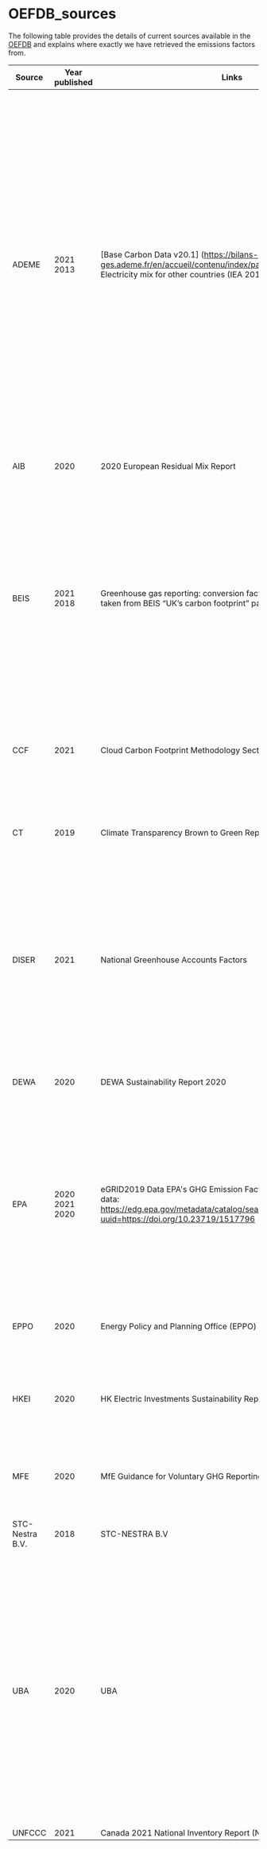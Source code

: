 # OEFDB_sources

The following table provides the details of current sources available in the [OEFDB](https://github.com/climatiq/Open-Emission-Factors-DB) and explains where exactly we have retrieved the emissions factors from.  

| Source          | Year published    | Links                                                                                                                                                                   | Notes                                                                                                                                                                                                                                                                                                                                                                                                                                                                                                                                                     | License                                                                                                                                                                                                                                                                                                                                                                                                                                                                                                                                                                                                                                                                                                                                                                                                                                               |
|-----------------|-------------------|-------------------------------------------------------------------------------------------------------------------------------------------------------------------------|-----------------------------------------------------------------------------------------------------------------------------------------------------------------------------------------------------------------------------------------------------------------------------------------------------------------------------------------------------------------------------------------------------------------------------------------------------------------------------------------------------------------------------------------------------------|-------------------------------------------------------------------------------------------------------------------------------------------------------------------------------------------------------------------------------------------------------------------------------------------------------------------------------------------------------------------------------------------------------------------------------------------------------------------------------------------------------------------------------------------------------------------------------------------------------------------------------------------------------------------------------------------------------------------------------------------------------------------------------------------------------------------------------------------------------|
| ADEME           | 2021 2013         | [Base Carbon Data v20.1] (https://bilans-ges.ademe.fr/en/accueil/contenu/index/page/downloaddata/siGras/0) Electricity mix for other countries (IEA 2013)                                                                                                   | French domestic EFs are retrieved from the CSV database "Extraction of Base Carbone Database" version 20.1. The license was designed to be compatible with Creative Commons Licenses, Open Government License, and the Open Data Commons Attribution License.Information released under the Open License may be re-used with attribution, such as a URL or other identification of the producer. International electricity emissions are retrieved from the "Electricity mix for other countries" page, data provided by the International Energy Agency. | Open license (Information released under the Open License may be re-used with attribution, such as a URL or other identification of the producer).                                                                                                                                                                                                                                                                                                                                                                                                                                                                                                                                                                                                                                                                                                    |
| AIB             | 2020              | 2020 European Residual Mix Report                                                                                                                                       | EFs are retrieved from Table 5 of the 2020 European Residual Mix Report.                                                                                                                                                                                                                                                                                                                                                                                                                                                                                  | Not specified.                                                                                                                                                                                                                                                                                                                                                                                                                                                                                                                                                                                                                                                                                                                                                                                                                                        |
| BEIS            | 2021 2018         | Greenhouse gas reporting: conversion factors 2021 Spend-based taken from BEIS “UK’s carbon footprint” page.                                                             | All standard EFs are retrieved from the "Conversion factors 2021: flat file". Provided by BEIS/DEFRA in the official report on GHG Emissions of the UK between 1996-2018. Where source emission factors are identical across a variety of activities they have been grouped to avoid confusion - details are documented in the OEFDB data guidance.                                                                                                                                                                                                       | UK open government license                                                                                                                                                                                                                                                                                                                                                                                                                                                                                                                                                                                                                                                                                                                                                                                                                            |
| CCF             | 2021              | Cloud Carbon Footprint Methodology Section                                                                                                                              | Data is calculated using the assumptions provided by the Cloud Carbon Footprint. More info can be found in the Climatiq’s how-to guide.                                                                                                                                                                                                                                                                                                                                                                                                                   | Cloud Carbon Footprint is an open-source project, sponsored by Thoughtworks Inc. under the Apache License, Version 2.0                                                                                                                                                                                                                                                                                                                                                                                                                                                                                                                                                                                                                                                                                                                                |
| CT              | 2019              | Climate Transparency Brown to Green Report 2019                                                                                                                         | EFs are retrieved from the figure on page 30 of the Climate Transparency Brown to Green Report 2019.                                                                                                                                                                                                                                                                                                                                                                                                                                                      | Not specified.                                                                                                                                                                                                                                                                                                                                                                                                                                                                                                                                                                                                                                                                                                                                                                                                                                        |
| DISER           | 2021              | National Greenhouse Accounts Factors                                                                                                                                    | EFs are retrieved from Table 5 of the National Greenhouse Account Factors 2021 [PDF 1.19 MB].                                                                                                                                                                                                                                                                                                                                                                                                                                                             | All material in this publication is licensed under a Creative Commons Attribution 4.0 International License, save for content supplied by third parties, logos, any material protected by trademark or otherwise noted in this publication, and the Commonwealth Coat of Arms. Creative Commons Attribution 4.0 International License is a standard form license agreement that allows you to copy, distribute, transmit and adapt this publication provided you attribute the work. A summary of the licence terms is available from https://creativecommons.org/licenses/by/4.0/ The full licence terms are available from https://creativecommons.org/licenses/by/4.0/legalcode Content contained herein should be attributed as National Greenhouse Accounts Factors, Australian Government Department of Industry, Science, Energy and Resources |
| DEWA            | 2020              | DEWA Sustainability Report 2020                                                                                                                                         | EFs are retrieved from the figure on page 78 of the DEWA Sustainability Report 2020.                                                                                                                                                                                                                                                                                                                                                                                                                                                                      | Not specified.                                                                                                                                                                                                                                                                                                                                                                                                                                                                                                                                                                                                                                                                                                                                                                                                                                        |
| EPA             | 2020   2021  2020 | eGRID2019 Data EPA's GHG Emission Factors Hub Spend-based data: https://edg.epa.gov/metadata/catalog/search/resource/details.page?uuid=https://doi.org/10.23719/1517796 | eGrid data is retrieved from eGRID2019 Data File (XLSX). State annual CO2 equivalent total output emission rate column. EFs are retrieved from the EPA's GHG Emission Factors Hub (xlsx). Spend-based data is calculated from 2016 data applying IPCC 4th Assessment Report conversion factors.                                                                                                                                                                                                                                                           | US Public Domain License                                                                                                                                                                                                                                                                                                                                                                                                                                                                                                                                                                                                                                                                                                                                                                                                                              |
| EPPO            | 2020              | Energy Policy and Planning Office (EPPO) of Thailand                                                                                                                    | EFs are retrieved from Table 9.1-15 of Energy Policy and Planning Office (EPPO) of Thailand statistics.                                                                                                                                                                                                                                                                                                                                                                                                                                                   | Not specified.                                                                                                                                                                                                                                                                                                                                                                                                                                                                                                                                                                                                                                                                                                                                                                                                                                        |
| HKEI            | 2020              | HK Electric Investments Sustainability Report 2020                                                                                                                      | EFs are retrieved from the table on page 71 of the HK Electric Investments Sustainability Report 2020.                                                                                                                                                                                                                                                                                                                                                                                                                                                    | Copyright Notice: HK Electric Investments Limited is the owner of all copyright works contained in this website and we give permission for information on this website to be downloaded and reproduced provided that the reproduction is for non-commercial use. HK Electric Investments Limited should be acknowledged as the source when reproducing any part of or quoting any information contained in this website.                                                                                                                                                                                                                                                                                                                                                                                                                              |
| MFE             | 2020              | MfE Guidance for Voluntary GHG Reporting - 2020 Detailed Guide.                                                                                                         | EF of electricity purchased from the grid is retrieved from the pdf file. All EFs retrieved from the 2020 Emission Factors Flat File.                                                                                                                                                                                                                                                                                                                                                                                                                     | The guide has been prepared in accordance with ISO 14064-1:2018 and the GHG Protocol Corporate Accounting and Reporting Standard.                                                                                                                                                                                                                                                                                                                                                                                                                                                                                                                                                                                                                                                                                                                     |
| STC-Nestra B.V. | 2018              | STC-NESTRA B.V                                                                                                                                                          | Data is retrieved from Annex II: IWT GHG Emission factors.                                                                                                                                                                                                                                                                                                                                                                                                                                                                                                | Not specified.                                                                                                                                                                                                                                                                                                                                                                                                                                                                                                                                                                                                                                                                                                                                                                                                                                        |
| UBA             | 2020              | UBA                                                                                                                                                                     | The ProBas tool provides various models, and tools with which emission factors are calculated. These are mainly calculated with GEMIS and Öko-Institut assumptions. GEMIS has a freeware model, meaning there are no paid licenses required to use the application, no fees or donations necessary, no restrictions on how many times you can download or open the program, and no expiration date. Might be the most permissive license of all DBs.                                                                                                      | Freeware                                                                                                                                                                                                                                                                                                                                                                                                                                                                                                                                                                                                                                                                                                                                                                                                                                              |
| UNFCCC          | 2021              | Canada 2021 National Inventory Report (NIR)     

##
